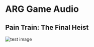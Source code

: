 # ARG Game Audio
## Pain Train: The Final Heist

![test image](https://res.cloudinary.com/dyzmnhqpr/image/upload/v1585177799/sample.jpg)
